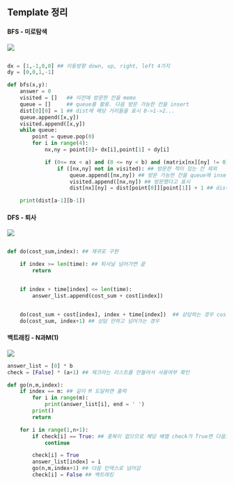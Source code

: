 ## Template 정리

#### BFS - 미로탐색

![](https://user-images.githubusercontent.com/36406676/89364836-5b548080-d70e-11ea-8371-e051a1ece7e5.png)

```python

dx = [1,-1,0,0] ## 이동방향 down, up, right, left 4가지
dy = [0,0,1,-1]

def bfs(x,y):
    answer = 0
    visited = []   ## 이전에 방문한 칸을 memo
    queue = []     ## queue를 활용. 다음 방문 가능한 칸을 insert
    dist[0][0] = 1 ## dist에 해당 거리들을 표시 0->1->2...
    queue.append([x,y])
    visited.append([x,y])
    while queue:
        point = queue.pop(0)
        for i in range(4):
            nx,ny = point[0]+ dx[i],point[1] + dy[i]

            if (0<= nx < a) and (0 <= ny < b) and (matrix[nx][ny] != 0): ## 칸을 벗어나거나 장애물이 있는 칸은 제외
                if ([nx,ny] not in visited): ## 방문한 적이 있는 칸 제외
                    queue.append([nx,ny]) ## 방문 가능한 칸을 queue에 insert
                    visited.append([nx,ny]) ## 방문했다고 표시
                    dist[nx][ny] = dist[point[0]][point[1]] + 1 ## dist에 움직인 거리 표시

    print(dist[a-1][b-1])

```

#### DFS - 퇴사

![](https://user-images.githubusercontent.com/36406676/89367946-44fdf300-d715-11ea-8e3f-1d795763b36d.png)


```python

def do(cost_sum,index): ## 재귀로 구현

    if index >= len(time): ## 퇴사날 넘어가면 끝
        return


    if index + time[index] <= len(time):
        answer_list.append(cost_sum + cost[index])


    do(cost_sum + cost[index], index + time[index])  ## 상담하는 경우 cost랑 time추가
    do(cost_sum, index+1) ## 상담 안하고 넘어가는 경우


```

#### 백트래킹 - N과M(1)

![](https://user-images.githubusercontent.com/36406676/89366216-6a88fd80-d711-11ea-9d35-5c1c31d6830d.png)

```python
answer_list = [0] * b
check = [False] * (a+1) ## 체크라는 리스트를 만들어서 사용여부 확인

def go(n,m,index):
    if index == m: ## 길이 M 도달하면 출력
        for i in range(m):
            print(answer_list[i], end = ' ')
        print()
        return

    for i in range(1,n+1):
        if check[i] == True: ## 중복이 없으므로 해당 배열 check가 True면 다음으로 넘어감
            continue

        check[i] = True
        answer_list[index] = i
        go(n,m,index+1) ## 다음 인덱스로 넘어감
        check[i] = False ## 백트래킹

```
